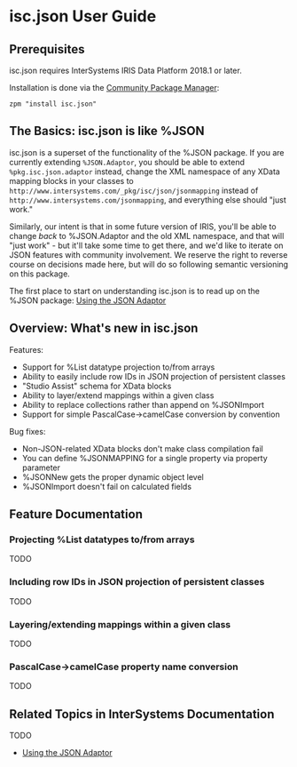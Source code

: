 # isc.json User Guide

## Prerequisites

isc.json requires InterSystems IRIS Data Platform 2018.1 or later.

Installation is done via the [Community Package Manager](https://github.com/intersystems-community/zpm):

    zpm "install isc.json"

## The Basics: isc.json is like %JSON

isc.json is a superset of the functionality of the %JSON package. If you are currently extending `%JSON.Adaptor`, you should be able to extend `%pkg.isc.json.adaptor` instead, change the XML namespace of any XData mapping blocks in your classes to `http://www.intersystems.com/_pkg/isc/json/jsonmapping` instead of `http://www.intersystems.com/jsonmapping`, and everything else should "just work."

Similarly, our intent is that in some future version of IRIS, you'll be able to change *back* to %JSON.Adaptor and the old XML namespace, and that will "just work" - but it'll take some time to get there, and we'd like to iterate on JSON features with community involvement. We reserve the right to reverse course on decisions made here, but will do so following semantic versioning on this package.

The first place to start on understanding isc.json is to read up on the %JSON package: [Using the JSON Adaptor](https://docs.intersystems.com/irislatest/csp/docbook/DocBook.UI.Page.cls?KEY=GJSON_adaptor)

## Overview: What's new in isc.json

Features:
* Support for %List datatype projection to/from arrays
* Ability to easily include row IDs in JSON projection of persistent classes
* "Studio Assist" schema for XData blocks
* Ability to layer/extend mappings within a given class
* Ability to replace collections rather than append on %JSONImport
* Support for simple PascalCase->camelCase conversion by convention

Bug fixes:
* Non-JSON-related XData blocks don't make class compilation fail
* You can define %JSONMAPPING for a single property via property parameter
* %JSONNew gets the proper dynamic object level
* %JSONImport doesn't fail on calculated fields

## Feature Documentation

### Projecting %List datatypes to/from arrays
TODO

### Including row IDs in JSON projection of persistent classes
TODO

### Layering/extending mappings within a given class
TODO

### PascalCase->camelCase property name conversion
TODO

## Related Topics in InterSystems Documentation
TODO

* [Using the JSON Adaptor](https://docs.intersystems.com/irislatest/csp/docbook/DocBook.UI.Page.cls?KEY=GJSON_adaptor)
